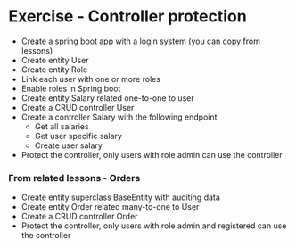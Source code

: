 # Exercise - Controller protection
* Create a spring boot app with a login system (you can copy from lessons)
* Create entity User
* Create entity Role
* Link each user with one or more roles
* Enable roles in Spring boot
* Create entity Salary related one-to-one to user
* Create a CRUD controller User
* Create a controller Salary with the following endpoint
    * Get all salaries
    * Get user specific salary
    * Create user salary
* Protect the controller, only users with role admin can use the controller

### From related lessons - Orders
* Create entity superclass BaseEntity with auditing data
* Create entity Order related many-to-one to User
* Create a CRUD controller Order
* Protect the controller, only users with role admin and registered can use the controller